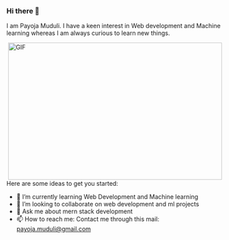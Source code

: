 ### Hi there 👋

<!--
**menakinako/menakinako** is a ✨ _special_ ✨ repository because its `README.md` (this file) appears on your GitHub profile.

Here are some ideas to get you started:

- 🔭 I’m currently working on ...
- 🌱 I’m currently learning ...
- 👯 I’m looking to collaborate on ...
- 🤔 I’m looking for help with ...
- 💬 Ask me about ...
- 📫 How to reach me: ...
- 😄 Pronouns: ...
- ⚡ Fun fact: ...
-->
I am Payoja Muduli. I have a keen interest in Web development and Machine learning whereas I am always curious to learn new things.

<img align="right" alt="GIF" src="https://www.google.com/url?sa=i&url=https%3A%2F%2Foctodex.github.com%2F&psig=AOvVaw3KnQuXrlSmX7g_Fxr9bU3q&ust=1630335348038000&source=images&cd=vfe&ved=0CAsQjRxqFwoTCPCZm9W-1vICFQAAAAAdAAAAABAN" width="500" height="320" />

Here are some ideas to get you started:


- 🌱 I’m currently learning Web Development and Machine learning
- 👯 I’m looking to collaborate on web development and ml projects
- 💬 Ask me about mern stack development
- 📫 How to reach me: Contact me through this mail: payoja.muduli@gmail.com
